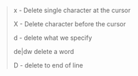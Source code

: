 > x - Delete single character at the cursor
> 
> X - Delete character before the cursor
> 
> d - delete what we specify   
>
> de|dw delete a word
> 
> D - delete to end of line 
